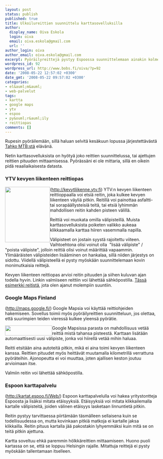 ```yaml
---
layout: post
status: publish
published: true
title: Ulkoilureittien suunnittelu karttasovelluksilla
author:
  display_name: Oiva Eskola
  login: oiva
  email: oiva.eskola@gmail.com
  url: ''
author_login: oiva
author_email: oiva.eskola@gmail.com
excerpt: Pyöräilyreittejä pystyy Espoossa suunnittelemaan ainakin kolmella eri karttasovelluksella.
wordpress_id: 92
wordpress_url: http://www.bobs.fi/oiva/?p=92
date: '2008-05-22 12:57:02 +0300'
date_gmt: '2008-05-22 09:57:02 +0300'
categories:
- el&auml;m&auml;
- web-palvelut
tags:
- kartta
- google maps
- ytv
- espoo
- py&ouml;r&auml;ily
- reittiopas
comments: []
---
```

<p>Rupesin py&ouml;r&auml;ilem&auml;&auml;n, sill&auml; haluan selvit&auml; kes&auml;kuun lopussa j&auml;rjestett&auml;v&auml;st&auml; <a title="Tahko MTB rataprofiili" href="http://www.tahkomtb.fi/index?page=4">Tahko MTB:st&auml;</a> el&auml;v&auml;n&auml;.</p>
<p>Netin karttasovelluksista on hy&ouml;ty&auml; joko reittien suunnittelussa, tai ajettujen reittien pituuden mittaamisessa. Py&ouml;r&auml;ss&auml;ni ei ole mittaria, sill&auml; en oikein pid&auml; reaaliaikaisesta datasta.</p>
<h3>YTV kevyen liikenteen reittiopas</h3>
<img class="alignleft size-full wp-image-94" style="float: left;" title="YTV kevyen liikenteen reittiopas - menu" src="{{ site.baseurl }}/images/2008/05/menu1.png" alt="" width="148" height="182" />(<a href="http://kevytliikenne.ytv.fi">http://kevytliikenne.ytv.fi</a>) YTV:n kevyen liikenteen reittioppaalla voi etsi&auml; reitin, joka kulkee kevyen liikenteen v&auml;yli&auml; pitkin. Reitill&auml; voi painottaa asfaltti- tai sorap&auml;&auml;llysteisi&auml; teit&auml;, tai etsi&auml; lyhimm&auml;n mahdollisen reitin kahden pisteen v&auml;lill&auml;.</p>
<p>Reitti&auml; voi muokata omilla v&auml;lipisteill&auml;. Muista karttasovelluksista poiketen valikko aukeaa klikkaamalla karttaa hiiren vasemmalla napilla.</p>
<p>V&auml;lipisteet on jostain syyst&auml; rajoitettu viiteen. Vaihtoehtona olisi voinut olla&nbsp; "lis&auml;&auml; v&auml;lipiste" / "poista v&auml;lipiste", jolloin reitti&auml; olisi voinut m&auml;&auml;ritt&auml;&auml; vapaammin. Ylim&auml;&auml;r&auml;isten v&auml;lipisteiden lis&auml;&auml;minen on hankalaa, sill&auml; niiden j&auml;rjestys on sidottu. Viidell&auml; v&auml;lipisteell&auml; ei pysty my&ouml;sk&auml;&auml;n suunnittelemaan kovin monimutkaisia reittej&auml;.</p>
<p>Kevyen liikenteen reittiopas arvioi reitin pituuden ja siihen kuluvan ajan todella hyvin. Linkin valmiiseen reittiin voi l&auml;hett&auml;&auml; s&auml;hk&ouml;postilla. <a href="http://kevytliikenne.ytv.fi/#mapcenter(point*2542400*6677820)mapzoom(5)from(point*2546613*6675738)to(point*2546575*6675794)via((point*2543456*6674720)(point*2539250*6672488)(point*2535472*6677668)(point*2546788*6682431)(point*2547644*6680744))routingmethod(tarmac)background(map)">T&auml;ss&auml; esimerkki reitist&auml;</a>, jota olen ajanut molempiin suuntiin.<br />
<a id="more"></a><a id="more-92"></a></p>
<h3>Google Maps Finland</h3>
(<a href="http://maps.google.fi/">http://maps.google.fi/</a>) Google Mapsia voi k&auml;ytt&auml;&auml; reittiohjeiden hakemiseen. Sovellus toimii my&ouml;s py&ouml;r&auml;ilyreittien suunnitteluun, jos olettaa, ett&auml; suurimpien teiden vieress&auml; kulkee yleens&auml; py&ouml;r&auml;tie.</p>
<p><img class="alignleft size-full wp-image-95" style="float: left;" title="Google Maps menu" src="{{ site.baseurl }}/images/2008/05/menu2.png" alt="" width="155" height="33" /> Google Mapsissa parasta on mahdollisuus vet&auml;&auml; reitti&auml; mist&auml; tahansa pisteest&auml;. Karttaan lis&auml;t&auml;&auml;n automaattisesti uusi v&auml;lipiste, jonka voi hiirell&auml; vet&auml;&auml; mihin haluaa.</p>
<p>Reitti etsit&auml;&auml;n aina autoteit&auml; pitkin, mik&auml; ei aina toimi kevyen liikenteen kanssa. Reittien pituudet my&ouml;s heitt&auml;v&auml;t muutamalla kilometrill&auml; verrattuna py&ouml;r&auml;teihin. Ajonopeutta ei voi muuttaa, joten ajallisen keston joutuu arvioimaan itse.</p>
<p>Valmiin reitin voi l&auml;hett&auml;&auml; s&auml;hk&ouml;postilla.</p>
<h3>Espoon karttapalvelu</h3>
(<a href="http://kartat.espoo.fi/Web/">http://kartat.espoo.fi/Web/</a>) Espoon karttapalvelulla voi hakea yritystontteja Espoosta ja lis&auml;ksi mitata et&auml;isyyksi&auml;. Et&auml;isyyksi&auml; voi mitata klikkailemalla kartalle v&auml;lipisteit&auml;, joiden v&auml;linen et&auml;isyys lasketaan linnuntiet&auml; pitkin.</p>
<p>Reitin pystyy tarvittaessa piirt&auml;m&auml;&auml;n t&auml;sm&auml;lleen sellaisena kuin se todellisuudessa on, mutta kovinkaan pitki&auml; matkoja ei kartalle jaksa klikkailla. Reitin pituus kartalla j&auml;&auml; pakostakin lyhyemm&auml;ksi kuin mit&auml; se on teit&auml; pitkin ajettuna.</p>
<p>Kartta soveltuu ehk&auml; paremmin h&ouml;lkk&auml;reittien mittaamiseen. Huono puoli kartassa on se, ett&auml; se loppuu Helsingin rajalle. Mitattuja reittej&auml; ei pysty my&ouml;sk&auml;&auml;n tallentamaan itselleen.</p>
